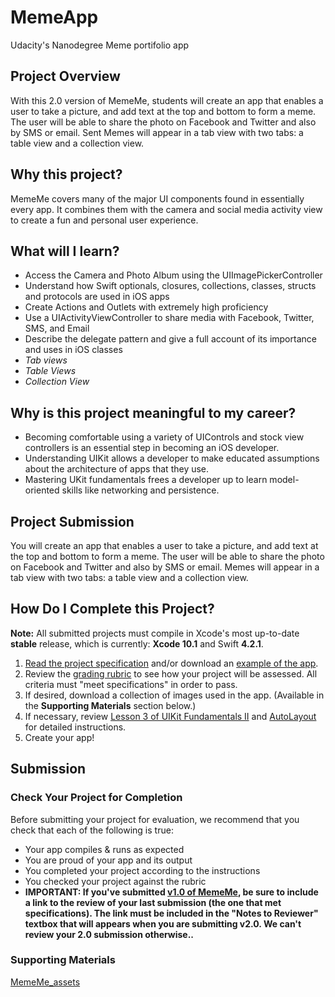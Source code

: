 # MemeApp
Udacity's Nanodegree Meme portifolio app

## Project Overview
With this 2.0 version of MemeMe, students will create an app that enables a user to take a picture, and add text at the top and bottom to form a meme. The user will be able to share the photo on Facebook and Twitter and also by SMS or email. Sent Memes will appear in a tab view with two tabs: a table view and a collection view.

## Why this project?
MemeMe covers many of the major UI components found in essentially every app. It combines them with the camera and social media activity view to create a fun and personal user experience.

## What will I learn?
* Access the Camera and Photo Album using the UIImagePickerController
* Understand how Swift optionals, closures, collections, classes, structs and protocols are used in iOS apps
* Create Actions and Outlets with extremely high proficiency
* Use a UIActivityViewController to share media with Facebook, Twitter, SMS, and Email
* Describe the delegate pattern and give a full account of its importance and uses in iOS classes
* *Tab views*
* *Table Views*
* *Collection View*

## Why is this project meaningful to my career?
* Becoming comfortable using a variety of UIControls and stock view controllers is an essential step in becoming an iOS developer.
* Understanding UIKit allows a developer to make educated assumptions about the architecture of apps that they use.
* Mastering UKit fundamentals frees a developer up to learn model-oriented skills like networking and persistence.

## Project Submission
You will create an app that enables a user to take a picture, and add text at the top and bottom to form a meme. The user will be able to share the photo on Facebook and Twitter and also by SMS or email. Memes will appear in a tab view with two tabs: a table view and a collection view.

## How Do I Complete this Project?
**Note:** All submitted projects must compile in Xcode's most up-to-date **stable** release, which is currently: **Xcode 10.1** and Swift **4.2.1**.

1. [Read the project specification](https://docs.google.com/document/d/1G2onkzN_weWmiYErhQJw1lB9-zxM-2TQ0N5bNMAaI7I/pub?embedded=true) and/or download an [example of the app](https://itunes.apple.com/us/app/mememe-portfolio-app/id994289240?mt=8).
2. Review the [grading rubric](https://review.udacity.com/#!/rubrics/1960/view) to see how your project will be assessed. All criteria must "meet specifications" in order to pass.
3. If desired, download a collection of images used in the app. (Available in the **Supporting Materials** section below.)
4. If necessary, review [Lesson 3 of UIKit Fundamentals II](https://www.udacity.com/course/uikit-fundamentals--ud788) and [AutoLayout](https://www.udacity.com/course/auto-layout--ud1026) for detailed instructions.
5. Create your app!

## Submission
### Check Your Project for Completion

Before submitting your project for evaluation, we recommend that you check that each of the following is true:

* Your app compiles & runs as expected
* You are proud of your app and its output
* You completed your project according to the instructions
* You checked your project against the rubric
* **IMPORTANT: If you've submitted [v1.0 of MemeMe](https://github.com/hernandazevedo/MemeApp), be sure to include a link to the review of your last submission (the one that met specifications). The link must be included in the "Notes to Reviewer" textbox that will appears when you are submitting v2.0. We can't review your 2.0 submission otherwise..**
### Supporting Materials
 [MemeMe_assets](https://s3.amazonaws.com/video.udacity-data.com/topher/2018/August/5b85630c_mememe-assets/mememe-assets.zip)
